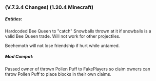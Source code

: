 ### **(V.7.3.4 Changes) (1.20.4 Minecraft)**

##### Entities:
Hardcoded Bee Queen to "catch" Snowballs thrown at it if snowballs is a valid Bee Queen trade. Will not work for other projectiles.

Beehemoth will not lose friendship if hurt while untamed.

##### Mod Compat:
Passed owner of thrown Pollen Puff to FakePlayers so claim owners can throw Pollen Puff to place blocks in their own claims.
